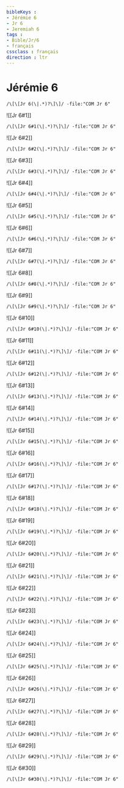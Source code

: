 ```yaml
---
bibleKeys : 
- Jérémie 6
- Jr 6
- Jeremiah 6
tags : 
- Bible/Jr/6
- français
cssclass : français
direction : ltr
---
```


# Jérémie 6

```query
/\[\[Jr 6(\|.*)?\]\]/ -file:"COM Jr 6"
```



![[Jr 6#1]]

```query
/\[\[Jr 6#1(\|.*)?\]\]/ -file:"COM Jr 6"
```

![[Jr 6#2]]

```query
/\[\[Jr 6#2(\|.*)?\]\]/ -file:"COM Jr 6"
```

![[Jr 6#3]]

```query
/\[\[Jr 6#3(\|.*)?\]\]/ -file:"COM Jr 6"
```

![[Jr 6#4]]

```query
/\[\[Jr 6#4(\|.*)?\]\]/ -file:"COM Jr 6"
```

![[Jr 6#5]]

```query
/\[\[Jr 6#5(\|.*)?\]\]/ -file:"COM Jr 6"
```

![[Jr 6#6]]

```query
/\[\[Jr 6#6(\|.*)?\]\]/ -file:"COM Jr 6"
```

![[Jr 6#7]]

```query
/\[\[Jr 6#7(\|.*)?\]\]/ -file:"COM Jr 6"
```

![[Jr 6#8]]

```query
/\[\[Jr 6#8(\|.*)?\]\]/ -file:"COM Jr 6"
```

![[Jr 6#9]]

```query
/\[\[Jr 6#9(\|.*)?\]\]/ -file:"COM Jr 6"
```

![[Jr 6#10]]

```query
/\[\[Jr 6#10(\|.*)?\]\]/ -file:"COM Jr 6"
```

![[Jr 6#11]]

```query
/\[\[Jr 6#11(\|.*)?\]\]/ -file:"COM Jr 6"
```

![[Jr 6#12]]

```query
/\[\[Jr 6#12(\|.*)?\]\]/ -file:"COM Jr 6"
```

![[Jr 6#13]]

```query
/\[\[Jr 6#13(\|.*)?\]\]/ -file:"COM Jr 6"
```

![[Jr 6#14]]

```query
/\[\[Jr 6#14(\|.*)?\]\]/ -file:"COM Jr 6"
```

![[Jr 6#15]]

```query
/\[\[Jr 6#15(\|.*)?\]\]/ -file:"COM Jr 6"
```

![[Jr 6#16]]

```query
/\[\[Jr 6#16(\|.*)?\]\]/ -file:"COM Jr 6"
```

![[Jr 6#17]]

```query
/\[\[Jr 6#17(\|.*)?\]\]/ -file:"COM Jr 6"
```

![[Jr 6#18]]

```query
/\[\[Jr 6#18(\|.*)?\]\]/ -file:"COM Jr 6"
```

![[Jr 6#19]]

```query
/\[\[Jr 6#19(\|.*)?\]\]/ -file:"COM Jr 6"
```

![[Jr 6#20]]

```query
/\[\[Jr 6#20(\|.*)?\]\]/ -file:"COM Jr 6"
```

![[Jr 6#21]]

```query
/\[\[Jr 6#21(\|.*)?\]\]/ -file:"COM Jr 6"
```

![[Jr 6#22]]

```query
/\[\[Jr 6#22(\|.*)?\]\]/ -file:"COM Jr 6"
```

![[Jr 6#23]]

```query
/\[\[Jr 6#23(\|.*)?\]\]/ -file:"COM Jr 6"
```

![[Jr 6#24]]

```query
/\[\[Jr 6#24(\|.*)?\]\]/ -file:"COM Jr 6"
```

![[Jr 6#25]]

```query
/\[\[Jr 6#25(\|.*)?\]\]/ -file:"COM Jr 6"
```

![[Jr 6#26]]

```query
/\[\[Jr 6#26(\|.*)?\]\]/ -file:"COM Jr 6"
```

![[Jr 6#27]]

```query
/\[\[Jr 6#27(\|.*)?\]\]/ -file:"COM Jr 6"
```

![[Jr 6#28]]

```query
/\[\[Jr 6#28(\|.*)?\]\]/ -file:"COM Jr 6"
```

![[Jr 6#29]]

```query
/\[\[Jr 6#29(\|.*)?\]\]/ -file:"COM Jr 6"
```

![[Jr 6#30]]

```query
/\[\[Jr 6#30(\|.*)?\]\]/ -file:"COM Jr 6"
```

